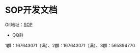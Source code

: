 # SOP开发文档

Git地址：[SOP](https://gitee.com/durcframework/SOP)

- QQ群

1群：167643071（满）、2群：167643071（满）、3群：565894770